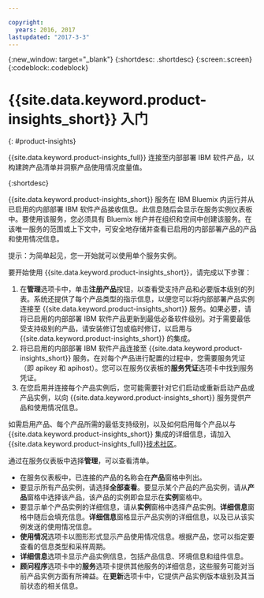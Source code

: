 ```yaml
---

copyright:
  years: 2016, 2017
lastupdated: "2017-3-3"
---
```


{:new_window: target="_blank"}
{:shortdesc: .shortdesc}
{:screen:.screen}
{:codeblock:.codeblock}


# {{site.data.keyword.product-insights_short}} 入门
{: #product-insights}

{{site.data.keyword.product-insights_full}} 连接至内部部署 IBM 软件产品，以构建跨产品清单并洞察产品使用情况度量值。

{:shortdesc}

{{site.data.keyword.product-insights_short}} 服务在 IBM Bluemix 内运行并从已启用的内部部署 IBM 软件产品接收信息。此信息随后会显示在服务实例仪表板中。要使用该服务，您必须具有 Bluemix 帐户并在组织和空间中创建该服务。在该唯一服务的范围或上下文中，可安全地存储并查看已启用的内部部署产品的产品和使用情况信息。 

提示：为简单起见，您一开始就可以使用单个服务实例。

要开始使用 {{site.data.keyword.product-insights_short}}，请完成以下步骤：

1.  在**管理**选项卡中，单击**注册产品**按钮，以查看受支持产品和必要版本级别的列表。系统还提供了每个产品类型的指示信息，以便您可以将内部部署产品实例连接至 {{site.data.keyword.product-insights_short}} 服务。如果必要，请将已启用的内部部署 IBM 软件产品更新到最低必备软件级别。对于需要最低受支持级别的产品，请安装修订包或临时修订，以启用与 {{site.data.keyword.product-insights_short}} 的集成。 
2.  将已启用的内部部署 IBM 软件产品连接至 {{site.data.keyword.product-insights_short}} 服务。在对每个产品进行配置的过程中，您需要服务凭证（即 apikey 和 apihost）。您可以在服务仪表板的**服务凭证**选项卡中找到服务凭证。 
3.  在您启用并连接每个产品实例后，您可能需要针对它们启动或重新启动产品或产品实例，以向 {{site.data.keyword.product-insights_short}} 服务提供产品和使用情况信息。 

如需启用产品、每个产品所需的最低支持级别，以及如何启用每个产品以与 {{site.data.keyword.product-insights_short}} 集成的详细信息，请加入{{site.data.keyword.product-insights_full}}[技术社区](https://developer.ibm.com/product-insights/)。

通过在服务仪表板中选择**管理**，可以查看清单。  

* 在服务仪表板中，已连接的产品的名称会在**产品**窗格中列出。 
* 要显示所有产品实例，请选择**全部查看**。要显示某个产品的产品实例，请从**产品**窗格中选择该产品，该产品的实例即会显示在**实例**窗格中。
* 要显示单个产品实例的详细信息，请从**实例**窗格中选择产品实例。**详细信息**窗格中随后会填充信息。**详细信息**窗格显示产品实例的详细信息，以及已从该实例发送的使用情况信息。
* **使用情况**选项卡以图形形式显示产品使用情况信息。根据产品，您可以指定要查看的信息类型和采样周期。
* **详细信息**选项卡显示产品实例信息，包括产品信息、环境信息和组件信息。
* **顾问程序**选项卡中的**服务**选项卡提供其他服务的详细信息，这些服务可能对当前产品实例方面有所裨益。在**更新**选项卡中，它提供产品实例版本级别及其当前状态的相关信息。










